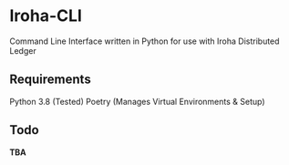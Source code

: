 # Iroha-CLI

Command Line Interface written in Python for use with Iroha Distributed Ledger

## Requirements

Python 3.8 (Tested)
Poetry (Manages Virtual Environments & Setup)


## Todo

**TBA**
